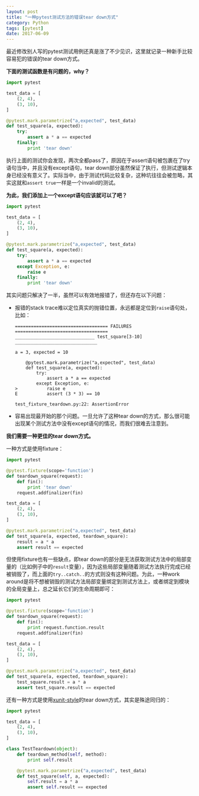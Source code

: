 ```yaml
---
layout: post
title: "一种pytest测试方法的错误tear down方式"
category: Python
tags: [pytest]
date: 2017-06-09
---
```


最近修改别人写的pytest测试用例还真是涨了不少见识，这里就记录一种新手比较容易犯的错误的tear down方式。

**下面的测试函数是有问题的，why？**

```python
import pytest

test_data = [
    (2, 4),
    (3, 10),
]

@pytest.mark.parametrize("a,expected", test_data)
def test_square(a, expected):
    try:
        assert a * a == expected
    finally:
        print 'tear down'
```

<!--break-->

执行上面的测试你会发现，两次全都pass了，原因在于assert语句被包裹在了try语句当中，并且没有except语句，tear down部分虽然保证了执行，但测试逻辑本身已经没有意义了。实际当中，由于测试代码比较复杂，这种坑往往会被忽略，其实这就和`assert true`一样是一个invalid的测试。

**为此，我们添加上一个except语句应该就可以了吧？**

```python
import pytest

test_data = [
    (2, 4),
    (3, 10),
]

@pytest.mark.parametrize("a,expected", test_data)
def test_square(a, expected):
    try:
        assert a * a == expected
    except Exception, e:
        raise e
    finally:
        print 'tear down'
```

其实问题只解决了一半，虽然可以有效地报错了，但还存在以下问题：

- 报错的stack trace难以定位真实的抛错位置，永远都是定位到`raise`语句处，比如：

  ```
  =================================== FAILURES ===================================
  ______________________________ test_square[3-10] _______________________________

  a = 3, expected = 10

      @pytest.mark.parametrize("a,expected", test_data)
      def test_square(a, expected):
          try:
              assert a * a == expected
          except Exception, e:
  >           raise e
  E           assert (3 * 3) == 10

  test_fixture_teardown.py:22: AssertionError
  ```

- 容易出现最开始的那个问题。一旦允许了这种tear down的方式，那么很可能出现某个测试方法中没有except语句的情况，而我们很难去注意到。

**我们需要一种更佳的tear down方式。**

一种方式是使用fixture：

```python
import pytest

@pytest.fixture(scope='function')
def teardown_square(request):
    def fin():
        print 'tear down'
    request.addfinalizer(fin)

test_data = [
    (2, 4),
    (3, 10),
]

@pytest.mark.parametrize("a,expected", test_data)
def test_square(a, expected, teardown_square):
    result = a * a
    assert result == expected
```

但使用fixture也有一些缺点，即tear down的部分是无法获取测试方法中的局部变量的（比如例子中的`result`变量），因为这些局部变量随着测试方法执行完成已经被销毁了，而上面的`try..catch..`的方式则没有这种问题。为此，一种work around是将不想被销毁的测试方法局部变量绑定到测试方法上，或者绑定到模块的全局变量上，总之延长它们的生命周期即可：

```python
import pytest

@pytest.fixture(scope='function')
def teardown_square(request):
    def fin():
        print request.function.result
    request.addfinalizer(fin)

test_data = [
    (2, 4),
    (3, 10),
]

@pytest.mark.parametrize("a,expected", test_data)
def test_square(a, expected, teardown_square):
    test_square.result = a * a
    assert test_square.result == expected
```

还有一种方式是使用[xunit-style](https://docs.pytest.org/en/2.9.1/xunit_setup.html)的tear down方式，其实是殊途同归的：

```python
import pytest

test_data = [
    (2, 4),
    (3, 10),
]

class TestTeardown(object):
    def teardown_method(self, method):
        print self.result

    @pytest.mark.parametrize("a,expected", test_data)
    def test_square(self, a, expected):
        self.result = a * a
        assert self.result == expected
```

